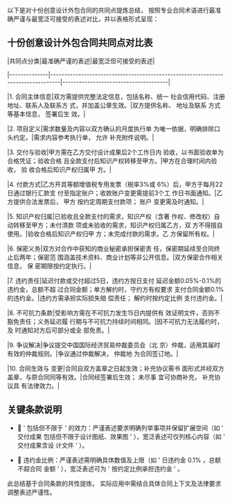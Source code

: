以下是对十份创意设计外包合同的共同点提炼总结， 按照专业合同术语进行最准 确严谨与最宽泛可接受的表述对比，并以表格形式呈现：

## 十份创意设计外包合同共同点对比表



|共同点分类|最准确严谨的表述|最宽泛但可接受的表述|

|--------------|---------------------------------------------------------------------------------|--------------------------------------|

|1. 合同主体信息|双方需提供完整法定信息，包括名称、统一 社会信用代码、注册地址、联系人及联系方 式，并加盖公章生效。|双方提供名称、 地址及联系 方式等基本信息， 签署后生 效。|

|2. 项目定义|需求数量及内容以双方确认的月度执行单 为唯一依据，明确排除口头约定。|需求内容参考执行单， 允许 补充附件说明。|

|3. 交付与验收|甲方需在乙方交付设计成果后2个工作日内 验收，以书面验收单为合格凭证；验收合格 且全款支付后知识产权转移至甲方。|甲方在合理时间内验收， 验 收合格后知识产权归属甲 方。|

|4. 付款方式|乙方开具等额增值税专用发票（税率3%或 6%）后，甲方于每月22日通过银行汇款支 付至指定账户；收款账户变更需提前3个工 作日书面通知。|乙方提供合法发票后， 甲方 按约定周期支付款项； 账户 变更需及时通知。|

|5. 知识产权归属|已验收且全款支付的需求，知识产权（含著 作权、修改权）自动转移至甲方；未付清款 项或未验收的需求，知识产权归属乙方，双 方不得擅自使用。|验收合格后知识产权归甲 方；未完成付款的需求，乙 方保留所有权。|

|6. 保密义务|双方对合作中获知的商业秘密承担保密责 任，保密期延续至合同终止后两年；保密范 围涵盖技术资料、商业计划等非公开信息。|双方保密合作相关信息， 保 密期限按约定执行。|

|7. 违约责任|延迟付款或交付超过5日，违约方按日支付 延迟金额0.05%-0.1%的违约金，总额不超 过合同金额；单方解约时，守约方有权要求 支付合同金额0.1%的违约金。|违约方需承担实际损失赔 偿责任； 解约时按约定比例 支付违约金。|

|8. 不可抗力条款|受影响方需在不可抗力发生15日内提供有 效证明文件，否则不豁免责任；义务延迟履 行期与不可抗力持续时间相同。|因不可抗力无法履约时， 及 时通知对方后可部分或全 部免责。|

|9. 争议解决|争议提交中国国际经济贸易仲裁委员会（北 京）仲裁，适用其届时有效的仲裁规则。|争议通过仲裁解决， 仲裁地 为合同签订地。|

|10. 合同生效与 变更|合同自双方盖章之日起生效；补充协议需书 面形式并经双方盖章，与原合同同等有效。|合同经签署后生效； 未尽事 宜可协商补充， 补充协议具 有法律效力。|

## 关键条款说明



-  ' 包括但不限于 ' 的效力：严谨表述要求明确列举事项并保留扩展空间（如 ' 交付成果 包括但不限于设计图纸、效果图 ' ），宽泛表述可仅列核心内容（如 ' 交付成果含设 计文件 ' ）。

-  违约金比例：严谨表述需明确具体数值及上限（如 ' 日违约金 0.1% ，总额不超合同 金额 ' ），宽泛表述可为 ' 按约定比例承担违约金 ' 。

此总结基于合同条款的共性提炼， 实际应用中需结合具体合同上下文及法律要求 调整表述严谨性。
